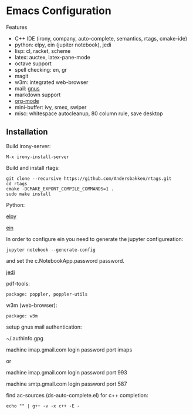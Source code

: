# Emacs Configuration

Features

- C++ IDE (irony, company, auto-complete, semantics, rtags, cmake-ide)
- python: elpy, ein (jupiter notebook), jedi
- lisp: cl, racket, scheme
- latex: auctex, latex-pane-mode
- octave support
- spell checking: en, gr
- magit
- w3m: integrated web-browser
- mail: [gnus](https://www.emacswiki.org/emacs/GnusGmail)
- markdown support
- [org-mode](http://orgmode.org/worg/org-tutorials/org4beginners.html)
- mini-buffer: ivy, smex, swiper
- misc:  whitespace autocleanup, 80 column rule, save desktop

## Installation

Build irony-server:

```
M-x irony-install-server
```

Build and install rtags:

```
git clone --recursive https://github.com/Andersbakken/rtags.git
cd rtags
cmake -DCMAKE_EXPORT_COMPILE_COMMANDS=1 .
sudo make install
```

Python:

[elpy](https://github.com/jorgenschaefer/elpy)

[ein](https://github.com/millejoh/emacs-ipython-notebook)

In order to configure ein you need to generate the jupyter configureation:

```
jupyter notebook --generate-config

```

and set the c.NotebookApp.password password.

[jedi](http://tkf.github.io/emacs-jedi/latest/)

pdf-tools:

```
package: poppler, poppler-utils
```

w3m (web-browser):

```
package: w3m
```

setup gnus mail authentication:

~/.authinfo.gpg

machine imap.gmail.com login <USER> password <PASSWORD> port imaps

or

machine imap.gmail.com login <USER> password <PASSWORD> port 993

machine smtp.gmail.com login <USER> password <PASSWORD> port 587

find ac-sources (ds-auto-complete.el) for c++ completion:


```
echo "" | g++ -v -x c++ -E -
```
